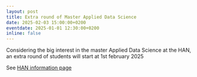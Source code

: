 ```yaml
---
layout: post
title: Extra round of Master Applied Data Science
date: 2025-02-03 15:00:00+0200
eventdate: 2025-01-01 12:30:00+0200
inline: false
---
```


Considering the big interest in the master Applied Data Science at the HAN, an extra round of students will start at 1st february 2025

See [HAN information page](https://www.han.nl/opleidingen/master/applied-data-science/deeltijd/)